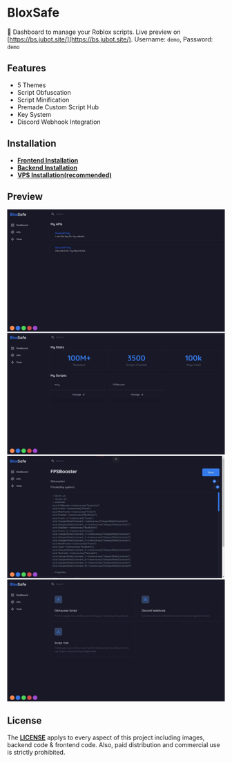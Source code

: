 # BloxSafe

🚀 Dashboard to manage your Roblox scripts. Live preview on [https://bs.jubot.site/](https://bs.jubot.site/). Username: `demo`, Password: `demo`

## Features

- 5 Themes
- Script Obfuscation
- Script Minification
- Premade Custom Script Hub
- Key System
- Discord Webhook Integration

## Installation

- **[Frontend Installation](/Client/README.md)**
- **[Backend Installation](/Backend/README.MD)**
- **[VPS Installation(recommended)](/VPS_INSTALLATION.MD)**

## Preview

![Image](./preview//BlueAPIs.jpg)
![Image](./preview/BlueDash.jpg)
![Image](./preview/BlueScript.jpg)
![Image](./preview/BlueTools.jpg)

## License

The **[LICENSE](./LICENSE)** applys to every aspect of this project including images, backend code & frontend code. Also, paid distribution and commercial use is strictly prohibited.
